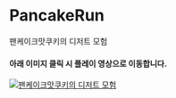 # PancakeRun
팬케이크맛쿠키의 디저트 모험

#### 아래 이미지 클릭 시 플레이 영상으로 이동합니다.
[![팬케이크맛쿠키의 디저트 모험](http://img.youtube.com/vi/jZOsmLHODE8/0.jpg)](https://youtu.be/jZOsmLHODE8?t=0s)
